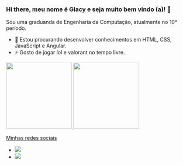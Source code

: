 ### Hi there, meu nome é Glacy e seja muito bem vindo (a)! 👋

Sou uma graduanda de Engenharia da Computação, atualmente no 10º período.

- 🔭 Estou procurando desenvolver conhecimentos em HTML, CSS, JavaScript e Angular.
- ⚡ Gosto de jogar lol e valorant no tempo livre.

<div>
  <a href="https://github.com/glacykm11">
  <img height="180em" src="https://github-readme-stats.vercel.app/api?username=glacykm11&show_icons=true&theme=dracula&include_all_commits=true&count_private=true "/>
  <img height="180em" src="https://github-readme-stats.vercel.app/api/top-langs/?username=glacykm11&layout=compact&langs_count=7&theme=dracula"/>
</div>
  
Minhas redes sociais
- [<img src="https://img.shields.io/badge/linkedin-%230077B5.svg?&style=for-the-badge&logo=linkedin&logoColor=white" />](https://www.linkedin.com/in/glacygomes/) 
- [<img src = "https://img.shields.io/badge/instagram-%23E4405F.svg?&style=for-the-badge&logo=instagram&logoColor=white">](https://www.instagram.com/glacygomes/)

 
